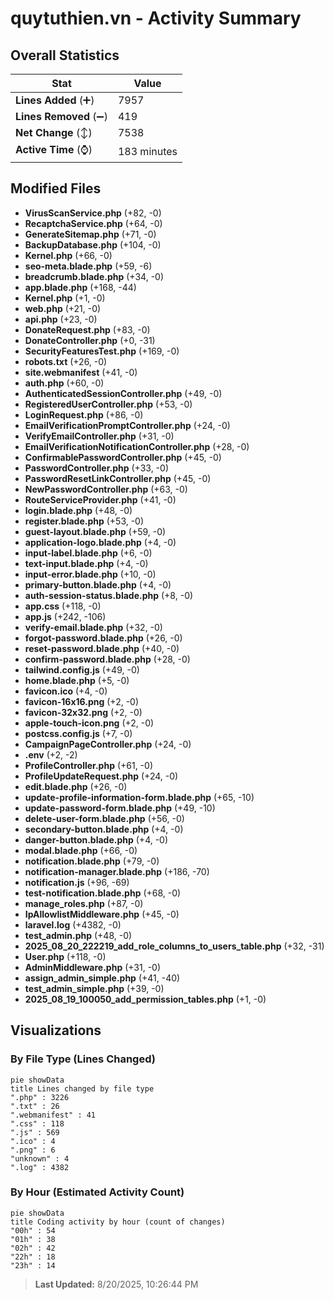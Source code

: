 # quytuthien.vn - Activity Summary 

## Overall Statistics

| Stat                   | Value                                                             |
| ---------------------- | ----------------------------------------------------------------- |
| **Lines Added** (➕)   | 7957                                          |
| **Lines Removed** (➖) | 419                                        |
| **Net Change** (↕)    | 7538                |
| **Active Time** (⌚)   | 183 minutes |


## Modified Files
- **VirusScanService.php** (+82, -0)
- **RecaptchaService.php** (+64, -0)
- **GenerateSitemap.php** (+71, -0)
- **BackupDatabase.php** (+104, -0)
- **Kernel.php** (+66, -0)
- **seo-meta.blade.php** (+59, -6)
- **breadcrumb.blade.php** (+34, -0)
- **app.blade.php** (+168, -44)
- **Kernel.php** (+1, -0)
- **web.php** (+21, -0)
- **api.php** (+23, -0)
- **DonateRequest.php** (+83, -0)
- **DonateController.php** (+0, -31)
- **SecurityFeaturesTest.php** (+169, -0)
- **robots.txt** (+26, -0)
- **site.webmanifest** (+41, -0)
- **auth.php** (+60, -0)
- **AuthenticatedSessionController.php** (+49, -0)
- **RegisteredUserController.php** (+53, -0)
- **LoginRequest.php** (+86, -0)
- **EmailVerificationPromptController.php** (+24, -0)
- **VerifyEmailController.php** (+31, -0)
- **EmailVerificationNotificationController.php** (+28, -0)
- **ConfirmablePasswordController.php** (+45, -0)
- **PasswordController.php** (+33, -0)
- **PasswordResetLinkController.php** (+45, -0)
- **NewPasswordController.php** (+63, -0)
- **RouteServiceProvider.php** (+41, -0)
- **login.blade.php** (+48, -0)
- **register.blade.php** (+53, -0)
- **guest-layout.blade.php** (+59, -0)
- **application-logo.blade.php** (+4, -0)
- **input-label.blade.php** (+6, -0)
- **text-input.blade.php** (+4, -0)
- **input-error.blade.php** (+10, -0)
- **primary-button.blade.php** (+4, -0)
- **auth-session-status.blade.php** (+8, -0)
- **app.css** (+118, -0)
- **app.js** (+242, -106)
- **verify-email.blade.php** (+32, -0)
- **forgot-password.blade.php** (+26, -0)
- **reset-password.blade.php** (+40, -0)
- **confirm-password.blade.php** (+28, -0)
- **tailwind.config.js** (+49, -0)
- **home.blade.php** (+5, -0)
- **favicon.ico** (+4, -0)
- **favicon-16x16.png** (+2, -0)
- **favicon-32x32.png** (+2, -0)
- **apple-touch-icon.png** (+2, -0)
- **postcss.config.js** (+7, -0)
- **CampaignPageController.php** (+24, -0)
- **.env** (+2, -2)
- **ProfileController.php** (+61, -0)
- **ProfileUpdateRequest.php** (+24, -0)
- **edit.blade.php** (+26, -0)
- **update-profile-information-form.blade.php** (+65, -10)
- **update-password-form.blade.php** (+49, -10)
- **delete-user-form.blade.php** (+56, -0)
- **secondary-button.blade.php** (+4, -0)
- **danger-button.blade.php** (+4, -0)
- **modal.blade.php** (+66, -0)
- **notification.blade.php** (+79, -0)
- **notification-manager.blade.php** (+186, -70)
- **notification.js** (+96, -69)
- **test-notification.blade.php** (+68, -0)
- **manage_roles.php** (+87, -0)
- **IpAllowlistMiddleware.php** (+45, -0)
- **laravel.log** (+4382, -0)
- **test_admin.php** (+48, -0)
- **2025_08_20_222219_add_role_columns_to_users_table.php** (+32, -31)
- **User.php** (+118, -0)
- **AdminMiddleware.php** (+31, -0)
- **assign_admin_simple.php** (+41, -40)
- **test_admin_simple.php** (+39, -0)
- **2025_08_19_100050_add_permission_tables.php** (+1, -0)

## Visualizations

### By File Type (Lines Changed)

```mermaid
pie showData
title Lines changed by file type
".php" : 3226
".txt" : 26
".webmanifest" : 41
".css" : 118
".js" : 569
".ico" : 4
".png" : 6
"unknown" : 4
".log" : 4382
```

### By Hour (Estimated Activity Count)

```mermaid
pie showData
title Coding activity by hour (count of changes)
"00h" : 54
"01h" : 38
"02h" : 42
"22h" : 18
"23h" : 14
```


> **Last Updated:** 8/20/2025, 10:26:44 PM